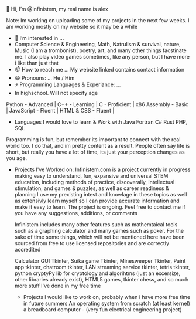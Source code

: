  👋 Hi, I’m @Infinistem, my real name is alex
 
  Note: Im working on uploading some of my projects in the next few weeks. I am working mostly on my website so it may be a while
  
  
- 👀 I’m interested in ...
- 
  Computer Science & Engineering, Math, Natrulism & survival, nature, Music (I am a trombonist), poetry, art, and many other things facstinate me. I also play video games sometimes, like any person, but I have 
  more i like than just that
- 📫 How to reach me ...
  My website linked contains contact information
- 😄 Pronouns: ...
  He / Him
- ⚡ Programming Languages & Experiance: ...
- In highschool. Will not specify age
  
Python - Advanced |
C++ - Learning |
C - Proficient |
x86 Assembly - Basic |
JavaScript - Fluent |
HTML & CSS - Fluent |

- Languages I would love to learn & Work with
  Java
  Fortran
  C#
  Rust
  PHP, SQL

Programming is fun, but remember its important to connect with the real world too. I do that, and im pretty content as a result. People often say life is short, but really you have a lot of time, its just your perception changes as you age. 
  
- Projects I've Worked on:
  Infinistem.com is a project currently in progress making easy to understand, fun, expansive and universal STEM education,
  including methods of practice, discoverally, intellectual stimulation, and games & puzzles, as well as career readiness & planning
  I use my prexisting intest and knowlage in these topics as well as extensivly learn myself so I can provide accurate information and
  make it easy to learn. The project is ongoing. Feel free to contact me if you have any suggestions, additions, or comments

  Infinistem includes many other features such as mathemtaical tools such as a graphing calculator and many games such as poker. For the sake of time some things, which will not be mentioned
  here have been sourced from free to use licensed repositories and are correctly accredited

  Calculator GUI Tkinter, Suika game Tkinter, Minesweeper Tkinter, Paint app tkinter, chatroom tkinter, LAN streaming service tkinter, tetris tkinter, python cryptyPy lib for cryptology and algorihtms (just an 
  excersize, other libraries already exist), HTML5 games, tkinter chess, and so much more stuff I've done in my free time

  - Projects I would like to work on, probably when i have more free time in future summers
    An operating system from scratch (at least kernel)
    a breadboard computer - (very fun electrical engineering project)
    
    
    

<!---
Infinistem/Infinistem is a ✨ special ✨ repository because its `README.md` (this file) appears on your GitHub profile.
You can click the Preview link to take a look at your changes.
--->

